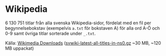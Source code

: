 # Wikipedia

6 130 751 titlar från alla svenska Wikipedia-sidor, fördelat med en fil per begynnelsebokstav (exempelvis `a.txt` för bokstaven A) för alla ord A-Ö och 0-9 samt övriga titlar sorterade under `_.txt`.

Källa: [Wikimedia Downloads](https://dumps.wikimedia.org/) ([svwiki-latest-all-titles-in-ns0.gz](http://dumps.wikimedia.org/svwiki/latest/svwiki-latest-all-titles-in-ns0.gz) ~30 MB, ~120 MB uppackat)